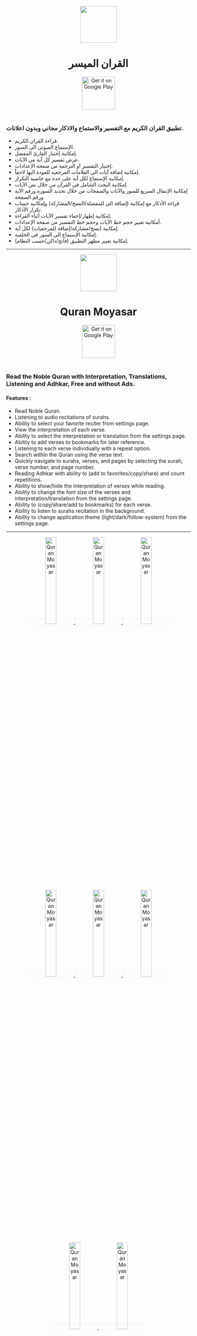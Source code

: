 <div align="center">
  <img src="https://user-images.githubusercontent.com/5399778/210307398-dedf8a3f-93a7-4b7c-ace5-081bfa7b75e4.png" width="100" height="100">
  <br>
  <h1>القران الميسر</h1>
</div>

<div align="center">
  <a href="https://play.google.com/store/apps/details?id=com.amrsubzero.quranmoyasar" target="_blank">
    <img alt="Get it on Google Play" height="90" style="max-width: 100%;" src="https://i.imgur.com/b7oxPbl.png" />
  </a>
</div>

<br>

### تطبيق القران الكريم مع التفسير والاستماع والاذكار مجاني وبدون اعلانات.

- قراءة القران الكريم.
- الإستماع الصوتى الى السور.
- إمكانية إختيار القارئ المفضل.
- عرض تفسير كل آية من الآيات.
- إختيار التفسير او الترجمة من صفحة الإعدادات.
- إمكانية إضافة آيات الى العلامات المرجعية للعودة اليها لاحقاً.
- إمكانية الإستماع لكل آية على حدة مع خاصية التكرار.
- إمكانية البحث الشامل فى القرآن من خلال نص الآيات.
- إمكانية الإنتقال السريع للسور والآيات والصفحات من خلال تحديد السورة ورقم الآية ورقم الصفحة.
- قراءة الأذكار مع إمكانية (إضافة الى للمفضلة/النسخ/المشاركة) وإمكانية حساب تكرار الأذكار.
- إمكانية إظهار/إخفاء تفسير الآيات أثناء القراءة.
- أمكانية تغيير حجم خط الآيات وحجم خط التفسير من صفحة الإعدادات.
- إمكانية (نسخ/مشاركة/إضافة للمرجعيات) لكل آية.
- إمكانية الإستماع الى السور فى الخلفية.
- إمكانية تغيير مظهر التطبيق (فاتح/داكن/حسب النظام).

---

<div align="center">
  <img src="https://user-images.githubusercontent.com/5399778/210307398-dedf8a3f-93a7-4b7c-ace5-081bfa7b75e4.png" width="100" height="100">
  <br>
  <h1>Quran Moyasar</h1>
</div>

<div align="center">
  <a href="https://play.google.com/store/apps/details?id=com.amrsubzero.quranmoyasar" target="_blank">
    <img alt="Get it on Google Play" height="90" style="max-width: 100%;" src="https://i.imgur.com/b7oxPbl.png" />
  </a>
 </div>

<br>

### Read the Noble Quran with Interpretation, Translations, Listening and Adhkar, Free and without Ads.

#### Features :

- Read Noble Quran.
- Listening to audio recitations of surahs.
- Ability to select your favorite reciter from settings page.
- View the interpretation of each verse.
- Ability to select the interpretation or translation from the settings page.
- Ability to add verses to bookmarks for later reference.
- Listening to each verse individually with a repeat option.
- Search within the Quran using the verse text.
- Quickly navigate to surahs, verses, and pages by selecting the surah, verse number, and page number.
- Reading Adhkar with ability to (add to favorites/copy/share) and count repetitions.
- Ability to show/hide the interpretation of verses while reading.
- Ability to change the font size of the verses and interpretation/translation from the settings page.
- Ability to (copy/share/add to bookmarks) for each verse.
- Ability to listen to surahs recitation in the background.
- Ability to change application theme (light/dark/follow-system) from the settings page.

---

<div align="center">

  <a href="https://github.com/user-attachments/assets/8b3cc96c-7df4-4a4b-a15a-9455fc707c1f" target="_blank" style="border:1px solid #eee;">
    <img width="24.6%" src="https://github.com/user-attachments/assets/8b3cc96c-7df4-4a4b-a15a-9455fc707c1f" alt="Quran Moyasar" />
  </a>
  <a href="https://github.com/user-attachments/assets/dca9fc63-9419-4cec-bba8-0abb94bf9cb2" target="_blank" style="border:1px solid #eee;">
    <img width="24.6%" src="https://github.com/user-attachments/assets/dca9fc63-9419-4cec-bba8-0abb94bf9cb2" alt="Quran Moyasar" />
  </a>
  <a href="https://github.com/user-attachments/assets/f1058186-7187-4cb0-8c50-bbc42a4d9cbc" target="_blank" style="border:1px solid #eee;">
    <img width="24.6%" src="https://github.com/user-attachments/assets/f1058186-7187-4cb0-8c50-bbc42a4d9cbc" alt="Quran Moyasar" />
  </a>
  <a href="https://github.com/user-attachments/assets/70e8180f-cef4-4f79-af4f-b05d1a1a15f1" target="_blank" style="border:1px solid #eee;">
    <img width="24.6%" src="https://github.com/user-attachments/assets/70e8180f-cef4-4f79-af4f-b05d1a1a15f1" alt="Quran Moyasar" />
  </a>
  <a href="https://github.com/user-attachments/assets/d1149188-9fa7-4d5f-b9a1-b9d1c37b1431" target="_blank" style="border:1px solid #eee;">
    <img width="24.6%" src="https://github.com/user-attachments/assets/d1149188-9fa7-4d5f-b9a1-b9d1c37b1431" alt="Quran Moyasar" />
  </a>
  <a href="https://github.com/user-attachments/assets/061a4678-a903-45c8-ad49-3f8544e15c03" target="_blank" style="border:1px solid #eee;">
    <img width="24.6%" src="https://github.com/user-attachments/assets/061a4678-a903-45c8-ad49-3f8544e15c03" alt="Quran Moyasar" />
  </a>
  <a href="https://github.com/user-attachments/assets/c3003db2-acb2-4987-84d9-7ab00da1beda" target="_blank" style="border:1px solid #eee;">
    <img width="24.6%" src="https://github.com/user-attachments/assets/c3003db2-acb2-4987-84d9-7ab00da1beda" alt="Quran Moyasar" />
  </a>
  <a href="https://github.com/user-attachments/assets/9a2aaf6d-f50f-4512-b56b-e1a1d989239c" target="_blank" style="border:1px solid #eee;">
    <img width="24.6%" src="https://github.com/user-attachments/assets/9a2aaf6d-f50f-4512-b56b-e1a1d989239c" alt="Quran Moyasar" />
  </a>

</div>

---

<div align="center">
    <a href="https://amrsubzero.github.io/QuranMoyasar/privacy-policy" target="_blank">سياسة الخصوصية | Privacy Policy</a>
</div>

---

<div align="center">
  <a href='https://ko-fi.com/K3K71LV5WU' target='_blank'>
    <img height='40' style='border:0px;height:40px;' src='https://storage.ko-fi.com/cdn/brandasset/v2/support_me_on_kofi_beige.png' border='0' alt='Support Me on Ko-fi' />
  </a>
</div>
